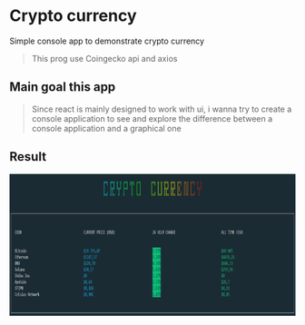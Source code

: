 # Crypto currency
Simple console app to demonstrate crypto currency

> This prog use Coingecko api and axios


## Main goal this app

> Since react is mainly designed to work with ui, i wanna try to create a console application to see and explore the difference between a console application and a graphical one

## Result
<img src="https://github.com/Sentry11/media/raw/main/crypto.png" height="250"/>
